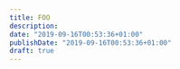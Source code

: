 ```yaml
---
title: FOO
description:
date: "2019-09-16T00:53:36+01:00"
publishDate: "2019-09-16T00:53:36+01:00"
draft: true
---
```

